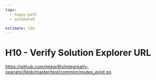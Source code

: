 ```yaml
---
tags:
  - happy-path
  - automated

estimate: 15m
---
```


# H10 - Verify Solution Explorer URL

https://github.com/integr8ly/integreatly-operator/blob/master/test/common/routes_exist.go
